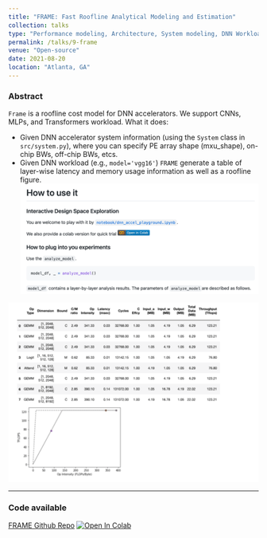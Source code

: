 ```yaml
---
title: "FRAME: Fast Roofline Analytical Modeling and Estimation"
collection: talks
type: "Performance modeling, Architecture, System modeling, DNN Workloads, Roofline Analysis"
permalink: /talks/9-frame
venue: "Open-source"
date: 2021-08-20
location: "Atlanta, GA"
--- 
```

### Abstract
``Frame`` is a roofline cost model for DNN accelerators. We support CNNs, MLPs, and Transformers workload. What it does:
* Given DNN accelerator system information (using the `System` class in `src/system.py`), where you can specify PE array shape (mxu_shape), on-chip BWs, off-chip BWs, etcs.
* Given DNN workload (e.g., `model='vgg16'`)
``FRAME`` generate a table of layer-wise latency and memory usage information as well as a roofline figure.
[![IMAGE ALT TEXT HERE](img_8.png)](https://github.com/maestro-project/frame)

![img_9.png](img_9.png)

---
### Code available
[FRAME Github Repo](https://github.com/maestro-project/frame)
[![Open In Colab](https://colab.research.google.com/assets/colab-badge.svg)](https://colab.research.google.com/github/maestro-project/frame/blob/master/notebook/dnn_accel_playground-run-on-colab.ipynb)

